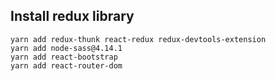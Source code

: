 ## Install redux library

```base
yarn add redux-thunk react-redux redux-devtools-extension
yarn add node-sass@4.14.1
yarn add react-bootstrap
yarn add react-router-dom
```
